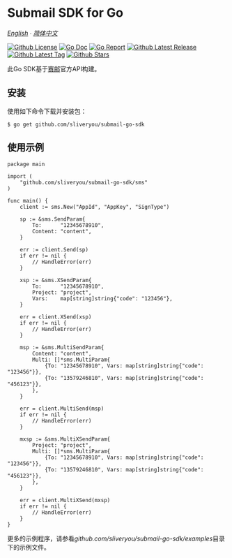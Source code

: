 # Submail SDK for Go

*[English](README.md) ∙ [简体中文](README_zh-CN.md)*

[![Github License](https://img.shields.io/github/license/sliveryou/submail-go-sdk.svg?style=flat)](https://github.com/sliveryou/submail-go-sdk/blob/master/LICENSE)
[![Go Doc](https://godoc.org/github.com/sliveryou/submail-go-sdk?status.svg)](https://pkg.go.dev/github.com/sliveryou/submail-go-sdk)
[![Go Report](https://goreportcard.com/badge/github.com/sliveryou/submail-go-sdk)](https://goreportcard.com/report/github.com/sliveryou/submail-go-sdk)
[![Github Latest Release](https://img.shields.io/github/release/sliveryou/submail-go-sdk.svg?style=flat)](https://github.com/sliveryou/submail-go-sdk/releases/latest)
[![Github Latest Tag](https://img.shields.io/github/tag/sliveryou/submail-go-sdk.svg?style=flat)](https://github.com/sliveryou/submail-go-sdk/tags)
[![Github Stars](https://img.shields.io/github/stars/sliveryou/submail-go-sdk.svg?style=flat)](https://github.com/sliveryou/submail-go-sdk/stargazers)

此Go SDK基于[赛邮](https://www.mysubmail.com/documents)官方API构建。

## 安装

使用如下命令下载并安装包：

```shell script
$ go get github.com/sliveryou/submail-go-sdk
```

## 使用示例

```golang
package main

import (
	"github.com/sliveryou/submail-go-sdk/sms"
)

func main() {
	client := sms.New("AppId", "AppKey", "SignType")

	sp := &sms.SendParam{
		To:      "12345678910",
		Content: "content",
	}

	err := client.Send(sp)
	if err != nil {
		// HandleError(err)
	}

	xsp := &sms.XSendParam{
		To:      "12345678910",
		Project: "project",
		Vars:    map[string]string{"code": "123456"},
	}

	err = client.XSend(xsp)
	if err != nil {
		// HandleError(err)
	}

	msp := &sms.MultiSendParam{
		Content: "content",
		Multi: []*sms.MultiParam{
			{To: "12345678910", Vars: map[string]string{"code": "123456"}},
			{To: "13579246810", Vars: map[string]string{"code": "456123"}},
		},
	}

	err = client.MultiSend(msp)
	if err != nil {
		// HandleError(err)
	}

	mxsp := &sms.MultiXSendParam{
		Project: "project",
		Multi: []*sms.MultiParam{
			{To: "12345678910", Vars: map[string]string{"code": "123456"}},
			{To: "13579246810", Vars: map[string]string{"code": "456123"}},
		},
	}

	err = client.MultiXSend(mxsp)
	if err != nil {
		// HandleError(err)
	}
}
```

更多的示例程序，请参看*github.com/sliveryou/submail-go-sdk/examples*目录下的示例文件。
